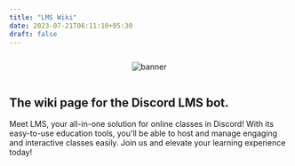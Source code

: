 ```yaml
---
title: "LMS Wiki"
date: 2023-07-21T06:11:10+05:30
draft: false
---
```


<div style="display: flex; align-items:center; flex-direction:column">

![banner](/banner.png)

</div>

## The wiki page for the Discord LMS bot.

Meet LMS, your all-in-one solution for online classes in Discord! With its easy-to-use education tools, you'll be able to host and manage engaging and interactive classes easily. Join us and elevate your learning experience today!
